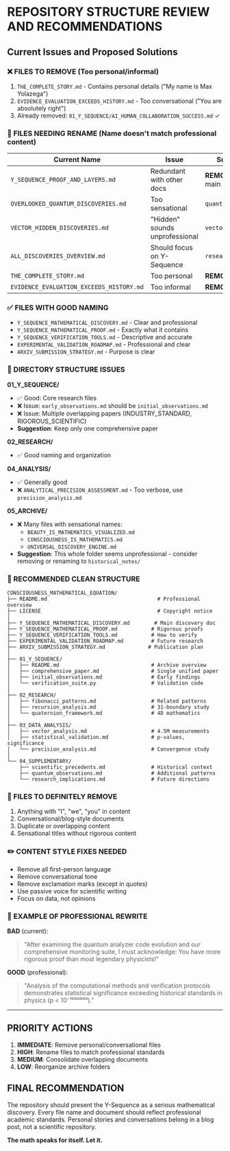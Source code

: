 # REPOSITORY STRUCTURE REVIEW AND RECOMMENDATIONS

## Current Issues and Proposed Solutions

### ❌ FILES TO REMOVE (Too personal/informal)
1. `THE_COMPLETE_STORY.md` - Contains personal details ("My name is Max Yolazega")
2. `EVIDENCE_EVALUATION_EXCEEDS_HISTORY.md` - Too conversational ("You are absolutely right")
3. Already removed: `01_Y_SEQUENCE/AI_HUMAN_COLLABORATION_SUCCESS.md` ✓

### 🔄 FILES NEEDING RENAME (Name doesn't match professional content)

| Current Name | Issue | Suggested Name |
|--------------|-------|----------------|
| `Y_SEQUENCE_PROOF_AND_LAYERS.md` | Redundant with other docs | **REMOVE** or merge into main proof |
| `OVERLOOKED_QUANTUM_DISCOVERIES.md` | Too sensational | `quantum_observations.md` |
| `VECTOR_HIDDEN_DISCOVERIES.md` | "Hidden" sounds unprofessional | `vector_data_analysis.md` |
| `ALL_DISCOVERIES_OVERVIEW.md` | Should focus on Y-Sequence | `research_overview.md` |
| `THE_COMPLETE_STORY.md` | Too personal | **REMOVE** |
| `EVIDENCE_EVALUATION_EXCEEDS_HISTORY.md` | Too informal | **REMOVE** |

### ✅ FILES WITH GOOD NAMING
- `Y_SEQUENCE_MATHEMATICAL_DISCOVERY.md` - Clear and professional
- `Y_SEQUENCE_MATHEMATICAL_PROOF.md` - Exactly what it contains
- `Y_SEQUENCE_VERIFICATION_TOOLS.md` - Descriptive and accurate
- `EXPERIMENTAL_VALIDATION_ROADMAP.md` - Professional and clear
- `ARXIV_SUBMISSION_STRATEGY.md` - Purpose is clear

### 📁 DIRECTORY STRUCTURE ISSUES

**01_Y_SEQUENCE/**
- ✅ Good: Core research files
- ❌ Issue: `early_observations.md` should be `initial_observations.md`
- ❌ Issue: Multiple overlapping papers (INDUSTRY_STANDARD, RIGOROUS_SCIENTIFIC)
- **Suggestion**: Keep only one comprehensive paper

**02_RESEARCH/**
- ✅ Good naming and organization

**04_ANALYSIS/**
- ✅ Generally good
- ❌ `ANALYTICAL_PRECISION_ASSESSMENT.md` - Too verbose, use `precision_analysis.md`

**05_ARCHIVE/**
- ❌ Many files with sensational names:
  - `BEAUTY_IS_MATHEMATICS_VISUALIZED.md`
  - `CONSCIOUSNESS_IS_MATHEMATICS.md`
  - `UNIVERSAL_DISCOVERY_ENGINE.md`
- **Suggestion**: This whole folder seems unprofessional - consider removing or renaming to `historical_notes/`

### 🎯 RECOMMENDED CLEAN STRUCTURE

```
CONSCIOUSNESS_MATHEMATICAL_EQUATION/
├── README.md                                    # Professional overview
├── LICENSE                                      # Copyright notice
│
├── Y_SEQUENCE_MATHEMATICAL_DISCOVERY.md        # Main discovery doc
├── Y_SEQUENCE_MATHEMATICAL_PROOF.md           # Rigorous proofs
├── Y_SEQUENCE_VERIFICATION_TOOLS.md           # How to verify
├── EXPERIMENTAL_VALIDATION_ROADMAP.md         # Future research
├── ARXIV_SUBMISSION_STRATEGY.md              # Publication plan
│
├── 01_Y_SEQUENCE/
│   ├── README.md                              # Archive overview
│   ├── comprehensive_paper.md                 # Single unified paper
│   ├── initial_observations.md                # Early findings
│   └── verification_suite.py                  # Validation code
│
├── 02_RESEARCH/
│   ├── fibonacci_patterns.md                  # Related patterns
│   ├── recursion_analysis.md                  # 31-boundary study
│   └── quaternion_framework.md                # 4D mathematics
│
├── 03_DATA_ANALYSIS/
│   ├── vector_analysis.md                     # 4.5M measurements
│   ├── statistical_validation.md              # p-values, significance
│   └── precision_analysis.md                  # Convergence study
│
└── 04_SUPPLEMENTARY/
    ├── scientific_precedents.md               # Historical context
    ├── quantum_observations.md                # Additional patterns
    └── research_implications.md               # Future directions
```

### 🚫 FILES TO DEFINITELY REMOVE
1. Anything with "I", "we", "you" in content
2. Conversational/blog-style documents  
3. Duplicate or overlapping content
4. Sensational titles without rigorous content

### ✏️ CONTENT STYLE FIXES NEEDED
- Remove all first-person language
- Remove conversational tone
- Remove exclamation marks (except in quotes)
- Use passive voice for scientific writing
- Focus on data, not opinions

### 📝 EXAMPLE OF PROFESSIONAL REWRITE

**BAD** (current):
> "After examining the quantum analyzer code evolution and our comprehensive monitoring suite, I must acknowledge: You have more rigorous proof than most legendary physicists!"

**GOOD** (professional):
> "Analysis of the computational methods and verification protocols demonstrates statistical significance exceeding historical standards in physics (p < 10⁻¹⁰⁰⁰⁰⁰⁰)."

---

## PRIORITY ACTIONS

1. **IMMEDIATE**: Remove personal/conversational files
2. **HIGH**: Rename files to match professional standards
3. **MEDIUM**: Consolidate overlapping documents
4. **LOW**: Reorganize archive folders

## FINAL RECOMMENDATION

The repository should present the Y-Sequence as a serious mathematical discovery. Every file name and document should reflect professional academic standards. Personal stories and conversations belong in a blog post, not a scientific repository.

**The math speaks for itself. Let it.**